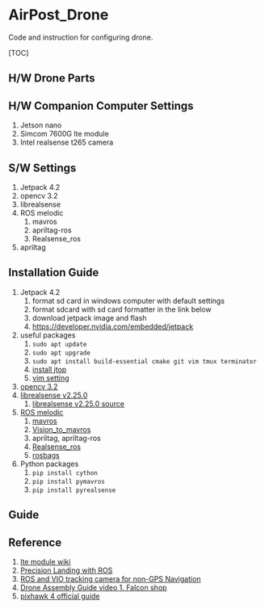 # AirPost_Drone

Code and instruction for configuring drone.

[TOC]

## H/W Drone Parts



## H/W Companion Computer Settings

1. Jetson nano
2. Simcom 7600G lte module
3. Intel realsense t265 camera

## S/W Settings

1. Jetpack 4.2
2. opencv 3.2
3. librealsense
4. ROS melodic
   1. mavros
   2. apriltag-ros
   3. Realsense_ros
5. apriltag

## Installation Guide

1. Jetpack 4.2
   1. format sd card in windows computer with default settings
   2. format sdcard with sd card formatter in the link below
   3. download jetpack image and flash
   4. https://developer.nvidia.com/embedded/jetpack
2. useful packages
   1. ```sudo apt update```
   2. ```sudo apt upgrade```
   3. ```sudo apt install build-essential cmake git vim tmux terminator```
   4. [install jtop](https://github.com/rbonghi/jetson_stats)
   5. [vim setting](https://hyoje420.tistory.com/51)
3. [opencv 3.2](https://github.com/jetsonhacks/buildOpenCVXavier)
4. [librealsense v2.25.0](https://github.com/JetsonHacksNano/installLibrealsense/tree/vL4T32.2.1)
   1. [librealsense v2.25.0 source](https://github.com/IntelRealSense/librealsense/releases/tag/v2.25.0)
5. [ROS melodic](http://wiki.ros.org/melodic/Installation/Ubuntu)
   1. [mavros](https://ardupilot.org/dev/docs/ros-install.html#ros-install)
   2. [Vision_to_mavros](https://ardupilot.org/dev/docs/ros-vio-tracking-camera.html)
   3. apriltag, apriltag-ros
   4. [Realsense_ros](https://github.com/jetsonhacks/installRealSenseSDK)
   5. [rosbags](https://github.com/ros/ros_comm)
6. Python packages
   1. ```pip install cython```
   2. ```pip install pymavros```
   3. ```pip install pyrealsense```

## Guide

## Reference

1. [lte module wiki](https://www.waveshare.com/wiki/SIM7600G-H_4G_for_Jetson_Nano)
2. [Precision Landing with ROS](https://discuss.ardupilot.org/t/precision-landing-with-ros-realsense-t265-camera-and-apriltag-3-part-2-2/51493)
3. [ROS and VIO tracking camera for non-GPS Navigation](https://ardupilot.org/dev/docs/ros-vio-tracking-camera.html)
4. [Drone Assembly Guide video 1. Falcon shop](https://www.youtube.com/watch?v=IdpUYPuSYhE&ab_channel=KoreaFalcon)
5. [pixhawk 4 official guide](https://docs.px4.io/master/ko/getting_started/px4_basic_concepts.html)

